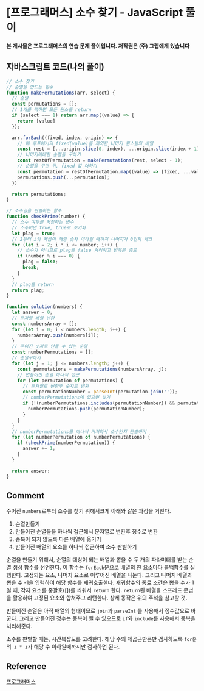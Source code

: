# [프로그래머스] 소수 찾기 - JavaScript 풀이

**본 게시물은 프로그래머스의 연습 문제 풀이입니다. 저작권은 (주) 그랩에게 있습니다**

## 자바스크립트 코드(나의 풀이)

```javascript
// 소수 찾기
// 순열을 만드는 함수
function makePermutations(arr, select) {
  // 순열
  const permutations = [];
  // 1개를 택하면 모든 원소를 return
  if (select === 1) return arr.map((value) => {
    return [value]
  });

  arr.forEach((fixed, index, origin) => {
    // 매 루프에서의 fixed(value)를 제외한 나머지 원소들의 배열
    const rest = [...origin.slice(0, index), ...origin.slice(index + 1)];
    // 나머지에대한 순열들 구하기
    const restOfPermutation = makePermutations(rest, select - 1);
    // 순열을 구한 뒤, fixed 값 더하기
    const permutation = restOfPermutation.map((value) => [fixed, ...value]);
    permutations.push(...permutation);
  })

  return permutations;
}

// 소수임을 판별하는 함수
function checkPrime(number) {
  // 소수 여부를 저장하는 변수
  // 소수이면 true, true로 초기화
  let plag = true;
  // 2부터 i의 제곱이 해당 숫자 이하일 때까지 나머지가 0인지 체크
  for (let i = 2; i * i <= number; i++) {
    // 소수가 아니므로 plag를 false 처리하고 반복문 종료
    if (number % i === 0) {
      plag = false;
      break;
    }
  }
  // plag를 return
  return plag;
}

function solution(numbers) {
  let answer = 0;
  // 문자열 배열 변환
  const numbersArray = [];
  for (let i = 0; i < numbers.length; i++) {
    numbersArray.push(numbers[i]);
  }
  // 주어진 숫자로 만들 수 있는 순열
  const numberPermutations = [];
  // 순열구하기
  for (let j = 1; j <= numbers.length; j++) {
    const permutations = makePermutations(numbersArray, j);
    // 만들어진 순열 하나씩 접근
    for (let permutation of permutations) {
      // 문자열로 변환후 숫자로 변환
      const permutationNumber = parseInt(permutation.join(''));
      // numberPermutations에 없으면 넣기
      if (!(numberPermutations.includes(permutationNumber)) && permutationNumber != 0 && permutationNumber != 1) {
        numberPermutations.push(permutationNumber);
      }
    }
  }
  // numberPermutations를 하나씩 가져와서 소수인지 판별하기
  for (let numberPermutation of numberPermutations) {
    if (checkPrime(numberPermutation)) {
      answer += 1;
    }
  }

  return answer;
}
```



## Comment

주어진 `numbers`로부터 소수를 찾기 위해서크게 아래와 같은 과정을 거친다.

1. 순열만들기
2. 만들어진 순열들을 하나씩 접근해서 문자열로 변환후 정수로 변환
3. 중복이 되지 않도록 다른 배열에 옮기기
4. 만들어진 배열의 요소를 하나씩 접근하여 소수 판별하기

순열을 만들기 위해서, 순열의 대상이 되는 배열과 뽑을 수 두 개의 파라미터를 받는 순열 생성 함수를 선언한다. 이 함수는 `forEach`문으로 배열의 한 요소마다 콜백함수를 실행한다. 고정되는 요소, 나머지 요소로 이루어진 배열을 나눈다. 그리고 나머지 배열과 뽑을 수 -1을 입력하여 해당 함수를 재귀호출한다. 재귀함수의 종료 조건은 뽑을 수가 1일 때, 각자 요소를 중괄호([])를 씌워서 `return` 한다. `return`된 배열을 스프레드 문법을 활용하여 고정된 요소와 합쳐주고 리턴한다. 상세 동작은 위의 주석을 참고할 것.

만들어진 순열은 아직 배열의 형태이므로 `join`과 `parseInt` 를 사용해서 정수값으로 바꾼다. 그리고 만들어진 정수는 중복이 될 수 있으므로 `if`와 `include`를 사용해서 중복을 처리해준다.

소수를 판별할 때는, 시간복잡도를 고려한다. 해당 수의 제곱근만큼만 검사하도록 `for문`의` i * i`가 해당 수 이하일때까지만 검사하면 된다.

## Reference

[프로그래머스](https://programmers.co.kr)

